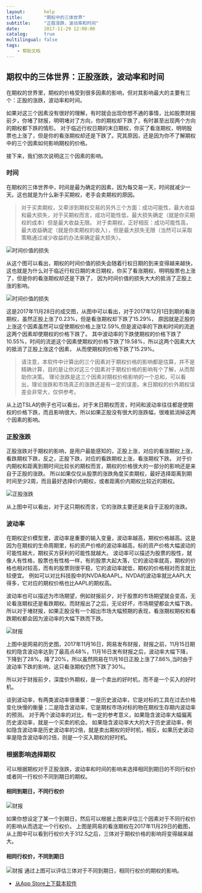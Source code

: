 ```yaml
---
layout:       help
title:        "期权中的三体世界"
subtitle:     "正股涨跌，波动率和时间"
date:         2017-11-29 12:00:00
catalog:      true
multilingual: false
tags:
    - 帮助文档
---
```



## 期权中的三体世界：正股涨跌，波动率和时间

在期权的世界里，期权的价格受到很多因素的影响，但对其影响最大的主要有三个：正股的涨跌，波动率和时间。


如果对这三个因素没有很好的理解，有时就会出现你想不通的事情，比如股票财报前夕，你堵了财报，明明堵对了方向，你的期权却下跌了，有时甚至出现两个方向的期权都下跌的情形。
对于临近行权日期的末日期权，你买了看涨期权，明明股票也上涨了，但是你的看涨期权却还是下跌了。究其原因，还是因为你不了解期权中的三个因素如何影响期权的价格。


接下来，我们依次说明这三个因素的影响。

### 时间

在期权的三体世界中，时间是最为确定的因素，因为每交易一天，时间就减少一天。这也就是为什么新手买期权，老手会卖期权的原因。

> 对于买卖期权，又牵涉到期权交易的另外三个方面：成功可能性，最大收益和最大损失，对于买期权而言，成功可能性低，最大损失确定（就是你买期权的成本）但是最大收益无限。
  对于卖期权，正好相反：成功可能性高，最大收益确定（就是你卖期权的收入），但是最大损失无限（当然可以采取策略通过减少收益的办法来确定最大损失）。

<img src="{{ site.baseurl }}/img/three/three_time.jpg" alt="时间价值的损失" class="inline"/>

从这个图可以看出，期权的时间价值的损失会随着行权日期的到来变得越来越快，这也就是为什么对于临近行权日期的末日期权，你买了看涨期权，明明股票也上涨了，但是你的看涨期权却还是下跌了，
因为时间价值的损失大大的抵消了正股上涨的影响。

<img src="{{ site.baseurl }}/img/three/three_tsla.png" alt="时间价值的损失" class="inline"/>

这是2017年11月28日的成交图，从图中可以看出，对于2017年12月1日到期的看涨期权，虽然正股上涨了0.23%，但是看涨期权却下跌了15.29%，
原因就是正股的上涨这个因素虽然可以促使期权价格上涨12.59%,但是波动率的下跌和时间的流逝这两个因素却使期权的价格下跌了。
其中波动率的下跌使期权的价格下跌了10.55%，时间的流逝这个因素使期权的价格下跌了19.58%，所以这两个因素大大的抵消了正股上涨这个因素，
从而使期权的价格下跌了15.29%。

> 请注意，本软件中计算出的三个因素对于期权价格的影响都是估算，并不是精确计算，目的是让你对这三个因素对于期权价格的影响有个了解，从而帮助你决策。
理论涨跌是这三个因素对期权价格影响的一个总和，可以看出，理论涨跌和市场真正的涨跌还是有一定的误差。末日期权的价外期权误差会非常大，仅供参考。

从上边TSLA的例子也可以看出，对于末日期权而言，时间和波动率往往都是使期权的价格下跌，而且影响很大，所以如果正股没有很大的涨跌幅，很难抵消掉这两个因素的影响。

### 正股涨跌

正股涨跌对于期权的影响，是用户最能感知的，正股上涨，对应的看涨期权上涨，看跌期权下跌，反之，正股下跌，对应的看跌期权上涨，看涨期权下跌。
对于价内期权和距离到期时间比较长的期权而言，期权的价格很大的一部分的影响还是来自于正股的涨跌。
所以如果仅仅从股票的涨跌角度买卖期权，最好选择距离到期时间至少2周，而且最好选择价内期权，或者距离价内期权比较近的期权。

<img src="{{ site.baseurl }}/img/three/three_stock.png" alt="正股涨跌" class="inline"/>

从上图中可以看出，对于这只期权而言，它的涨跌主要还是来自于正股的涨跌。


### 波动率

在期权定价模型里，波动率是重要的输入变量，波动率越高，期权价格越高。这是因为在期权的生命周期里，标的资产价格的波动率越高，标的资产价格大幅波动的可能性越大，期权买方获利的可能性就越大。
波动率可以描述为股票的股性，就像人有性格，股票也有性格一样，有的股票大起大落，它的波动率就高，期权的价格也相对较高，而有的股票则很平稳，它的波动率就低，期权的价格相对而言就比较便宜。
例如可以对比科技股中的NVDA和AAPL。NVDA的波动率就比AAPL大得多，它对应的期权价格也比AAPL的期权高。

波动率也可以描述为市场期望，例如财报前夕，对于股票的市场期望就会变高，无论看涨期权还是看跌期权。而财报出了之后，无论好坏，市场期望都会大幅下跌。
所以对于堵财报，如果正股没有一个超出市场大幅预期的表现，看涨期权期权和看跌期权都会因为波动率的大幅下跌而下跌。

<img src="{{ site.baseurl }}/img/three/three_vol.png" alt="财报" class="inline"/>

上图中是网易的历史图，2017年11月16日，网易发布财报，财报之前，11月15日期权的隐含波动率达到了最高点48%，11月16日发布财报之后，波动率大幅下降，
下降到了28%，降了20%，所以虽然网易在11月16日正股上涨了7.86%,当时由于波动率下跌的影响，这只看涨期权仍然下跌了30%。

所以对于财报前夕，深度价外期权，是一个卖出的好时机，而不是一个买入的好时机。

谈到波动率，有两类波动率很重要：一是历史波动率，它是对标的工具在过去价格变化快慢的衡量；二是隐含波动率，它是期权市场对标的物在期权生存期内波动率的预测。
对于两个波动率的对比，有一定的参考意义，如果隐含波动率大幅偏离历史波动率，就是一个买卖的机会。
如果隐含波动率大大的大于历史波动率，例如隐含波动率是历史波动率的2倍，就是卖出期权的好时机，相反，如果历史波动率是隐含波动率的2倍，则是一个买入期权的好时机。


### 根据影响选择期权

  可以根据期权对于正股涨跌，波动率和时间的影响来选择相同到期日的不同行权价或者同一行权价不同到期日的期权。

#### 相同到期日，不同行权价

<img src="{{ site.baseurl }}/img/three/three_same_expire.png" alt="财报" class="inline"/>

如果你想设定了某一个到期日，然后可以根据上图来评估三个因素对于不同行权价的影响从而选定一个行权价。
上图是网易的看涨期权在2017年11月29日的截图，从上图中可以看到行权价大于312.5之后，三体对于期权价格的影响将变得越来越大。

#### 相同行权价，不同到期日

<img src="{{ site.baseurl }}/img/three/three_same_strike.png" alt="财报" class="inline"/>
通过上图可以评估三体对于不同到期日，相同行权价的期权的影响。

-  [从App Store上下载本软件][1]

[1]: http://itunes.apple.com/us/app/id1228960496







































